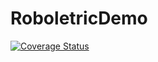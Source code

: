 # RoboletricDemo
[![Coverage Status](https://coveralls.io/repos/github/cuongloveit/RoboletricDemo/badge.svg?branch=master)](https://coveralls.io/github/cuongloveit/RoboletricDemo?branch=master)
